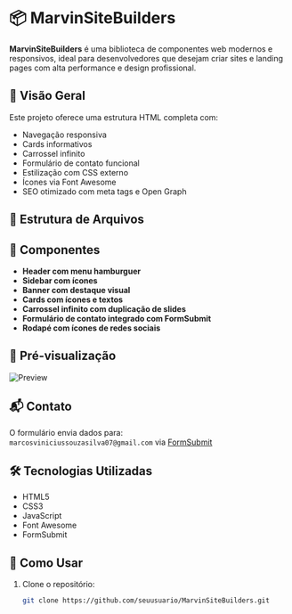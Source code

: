 # 📦 MarvinSiteBuilders

**MarvinSiteBuilders** é uma biblioteca de componentes web modernos e responsivos, ideal para desenvolvedores que desejam criar sites e landing pages com alta performance e design profissional.

## 🚀 Visão Geral

Este projeto oferece uma estrutura HTML completa com:

- Navegação responsiva
- Cards informativos
- Carrossel infinito
- Formulário de contato funcional
- Estilização com CSS externo
- Ícones via Font Awesome
- SEO otimizado com meta tags e Open Graph

## 📁 Estrutura de Arquivos


## 🧩 Componentes

- **Header com menu hamburguer**
- **Sidebar com ícones**
- **Banner com destaque visual**
- **Cards com ícones e textos**
- **Carrossel infinito com duplicação de slides**
- **Formulário de contato integrado com FormSubmit**
- **Rodapé com ícones de redes sociais**

## 📸 Pré-visualização

![Preview](https://via.placeholder.com/1200x630/007BFF/FFFFFF?text=MarvinSiteBilders)

## 📬 Contato

O formulário envia dados para:  
`marcosviniciussouzasilva07@gmail.com` via [FormSubmit](https://formsubmit.co/)

## 🛠️ Tecnologias Utilizadas

- HTML5
- CSS3
- JavaScript
- Font Awesome
- FormSubmit

## 📌 Como Usar

1. Clone o repositório:
   ```bash
   git clone https://github.com/seuusuario/MarvinSiteBuilders.git
